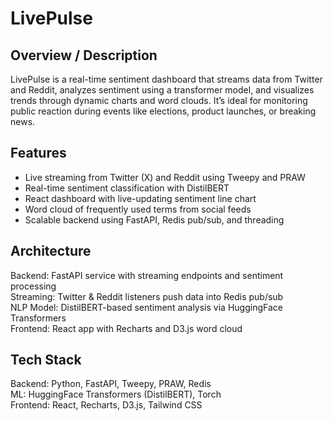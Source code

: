 # LivePulse

## Overview / Description  
LivePulse is a real-time sentiment dashboard that streams data from Twitter and Reddit, analyzes sentiment using a transformer model, and visualizes trends through dynamic charts and word clouds. It’s ideal for monitoring public reaction during events like elections, product launches, or breaking news.

## Features  
- Live streaming from Twitter (X) and Reddit using Tweepy and PRAW  
- Real-time sentiment classification with DistilBERT  
- React dashboard with live-updating sentiment line chart  
- Word cloud of frequently used terms from social feeds  
- Scalable backend using FastAPI, Redis pub/sub, and threading  

## Architecture  
Backend: FastAPI service with streaming endpoints and sentiment processing  
Streaming: Twitter & Reddit listeners push data into Redis pub/sub  
NLP Model: DistilBERT-based sentiment analysis via HuggingFace Transformers  
Frontend: React app with Recharts and D3.js word cloud  

## Tech Stack  
Backend: Python, FastAPI, Tweepy, PRAW, Redis  
ML: HuggingFace Transformers (DistilBERT), Torch  
Frontend: React, Recharts, D3.js, Tailwind CSS  
